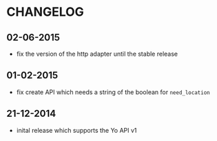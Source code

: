 CHANGELOG
=========

02-06-2015
----------

- fix the version of the http adapter until the stable release

01-02-2015
----------

- fix create API which needs a string of the boolean for `need_location`

21-12-2014
----------

- inital release which supports the Yo API v1
